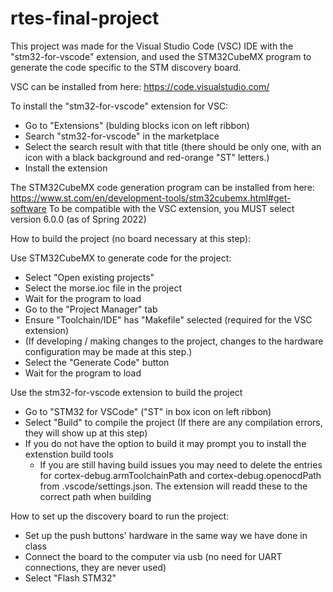 # rtes-final-project

This project was made for the Visual Studio Code (VSC) IDE with the "stm32-for-vscode" extension, and used the STM32CubeMX program to generate the code specific to the STM discovery board.


VSC can be installed from here:
 https://code.visualstudio.com/

To install the "stm32-for-vscode" extension for VSC:
 - Go to "Extensions" (bulding blocks icon on left ribbon)
 - Search "stm32-for-vscode" in the marketplace
 - Select the search result with that title (there should be only one, with an icon with a black background and red-orange "ST" letters.)
 - Install the extension
 
The STM32CubeMX code generation program can be installed from here:
 https://www.st.com/en/development-tools/stm32cubemx.html#get-software
To be compatible with the VSC extension, you MUST select version 6.0.0 (as of Spring 2022)


How to build the project (no board necessary at this step):

Use STM32CubeMX to generate code for the project:
 - Select "Open existing projects"
 - Select the morse.ioc file in the project
 - Wait for the program to load
 - Go to the "Project Manager" tab
 - Ensure "Toolchain/IDE" has "Makefile" selected (required for the VSC extension)
 - (If developing / making changes to the project, changes to the hardware configuration may be made at this step.)
 - Select the "Generate Code" button
 - Wait for the program to load

Use the stm32-for-vscode extension to build the project
 - Go to "STM32 for VSCode" ("ST" in box icon on left ribbon)
 - Select "Build" to compile the project
   (If there are any compilation errors, they will show up at this step)
 - If you do not have the option to build it may prompt you to install the extenstion build tools
   - If you are still having build issues you may need to delete the entries for cortex-debug.armToolchainPath and cortex-debug.openocdPath from .vscode/settings.json.
  The extension will readd these to the correct path when building
 
 
How to set up the discovery board to run the project:
 - Set up the push buttons' hardware in the same way we have done in class
 - Connect the board to the computer via usb
 (no need for UART connections, they are never used)
 - Select "Flash STM32"
